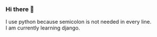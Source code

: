 ### Hi there 👋

I use python because semicolon is not needed in every line. <br>
I am currently learning django.
